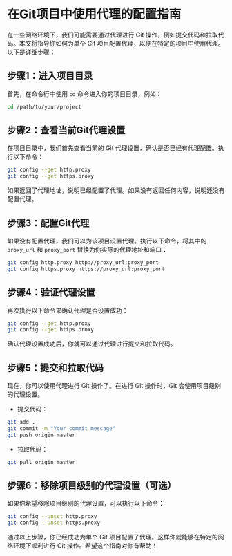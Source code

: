 # 在Git项目中使用代理的配置指南

在一些网络环境下，我们可能需要通过代理进行 Git 操作，例如提交代码和拉取代码。本文将指导你如何为单个 Git 项目配置代理，以便在特定的项目中使用代理。以下是详细步骤：

## 步骤1：进入项目目录

首先，在命令行中使用 `cd` 命令进入你的项目目录，例如：

```bash
cd /path/to/your/project
```

## 步骤2：查看当前Git代理设置

在项目目录中，我们首先查看当前的 Git 代理设置，确认是否已经有代理配置。执行以下命令：

```bash
git config --get http.proxy
git config --get https.proxy
```

如果返回了代理地址，说明已经配置了代理。如果没有返回任何内容，说明还没有配置代理。

## 步骤3：配置Git代理

如果没有配置代理，我们可以为该项目设置代理。执行以下命令，将其中的 `proxy_url` 和 `proxy_port` 替换为你实际的代理地址和端口：

```bash
git config http.proxy http://proxy_url:proxy_port
git config https.proxy https://proxy_url:proxy_port
```

## 步骤4：验证代理设置

再次执行以下命令来确认代理是否设置成功：

```bash
git config --get http.proxy
git config --get https.proxy
```

确认代理设置成功后，你就可以通过代理进行提交和拉取代码。

## 步骤5：提交和拉取代码

现在，你可以使用代理进行 Git 操作了。在进行 Git 操作时，Git 会使用项目级别的代理设置。

- 提交代码：

```bash
git add .
git commit -m "Your commit message"
git push origin master
```

- 拉取代码：

```bash
git pull origin master
```

## 步骤6：移除项目级别的代理设置（可选）

如果你希望移除项目级别的代理设置，可以执行以下命令：

```bash
git config --unset http.proxy
git config --unset https.proxy
```

通过以上步骤，你已经成功为单个 Git 项目配置了代理。这样你就能够在特定的网络环境下顺利进行 Git 操作。希望这个指南对你有帮助！